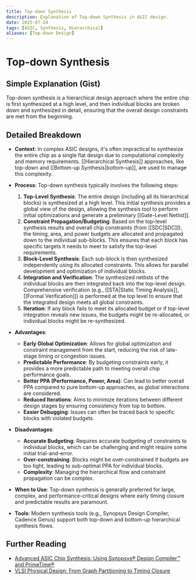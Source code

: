 ```yaml
---
title: Top-down Synthesis
description: Explanation of Top-down Synthesis in ASIC design.
date: 2025-07-24
tags: [ASIC, Synthesis, Hierarchical]
aliases: [Top-down Design]
---
```


# Top-down Synthesis

## Simple Explanation (Gist)
Top-down synthesis is a hierarchical design approach where the entire chip is first synthesized at a high level, and then individual blocks are broken down and synthesized in detail, ensuring that the overall design constraints are met from the beginning.

## Detailed Breakdown

*   **Context**: In complex ASIC designs, it's often impractical to synthesize the entire chip as a single flat design due to computational complexity and memory requirements. [[Hierarchical Synthesis]] approaches, like top-down and [[Bottom-up Synthesis|bottom-up]], are used to manage this complexity.

*   **Process**: Top-down synthesis typically involves the following steps:
    1.  **Top-Level Synthesis**: The entire design (including all its hierarchical blocks) is synthesized at a high level. This initial synthesis provides a global view of the design, allowing the synthesis tool to perform initial optimizations and generate a preliminary [[Gate-Level Netlist]].
    2.  **Constraint Propagation/Budgeting**: Based on the top-level synthesis results and overall chip constraints (from [[SDC|SDC]]), the timing, area, and power budgets are allocated and propagated down to the individual sub-blocks. This ensures that each block has specific targets it needs to meet to satisfy the top-level requirements.
    3.  **Block-Level Synthesis**: Each sub-block is then synthesized independently using its allocated constraints. This allows for parallel development and optimization of individual blocks.
    4.  **Integration and Verification**: The synthesized netlists of the individual blocks are then integrated back into the top-level design. Comprehensive verification (e.g., [[STA|Static Timing Analysis]], [[Formal Verification]]) is performed at the top level to ensure that the integrated design meets all global constraints.
    5.  **Iteration**: If any block fails to meet its allocated budget or if top-level integration reveals new issues, the budgets might be re-allocated, or individual blocks might be re-synthesized.

*   **Advantages**:
    *   **Early Global Optimization**: Allows for global optimization and constraint management from the start, reducing the risk of late-stage timing or congestion issues.
    *   **Predictable Performance**: By budgeting constraints early, it provides a more predictable path to meeting overall chip performance goals.
    *   **Better PPA (Performance, Power, Area)**: Can lead to better overall PPA compared to pure bottom-up approaches, as global interactions are considered.
    *   **Reduced Iterations**: Aims to minimize iterations between different design stages by ensuring consistency from top to bottom.
    *   **Easier Debugging**: Issues can often be traced back to specific blocks with violated budgets.

*   **Disadvantages**:
    *   **Accurate Budgeting**: Requires accurate budgeting of constraints to individual blocks, which can be challenging and might require some initial trial-and-error.
    *   **Over-constraining**: Blocks might be over-constrained if budgets are too tight, leading to sub-optimal PPA for individual blocks.
    *   **Complexity**: Managing the hierarchical flow and constraint propagation can be complex.

*   **When to Use**: Top-down synthesis is generally preferred for large, complex, and performance-critical designs where early timing closure and predictable results are paramount.

*   **Tools**: Modern synthesis tools (e.g., Synopsys Design Compiler, Cadence Genus) support both top-down and bottom-up hierarchical synthesis flows.

## Further Reading

*   [Advanced ASIC Chip Synthesis: Using Synopsys® Design Compiler™ and PrimeTime®](https://www.amazon.com/Advanced-ASIC-Chip-Synthesis-Compiler/dp/0387719257)
*   [VLSI Physical Design: From Graph Partitioning to Timing Closure](https://www.amazon.com/VLSI-Physical-Design-Partitioning-Closure/dp/0071462546)